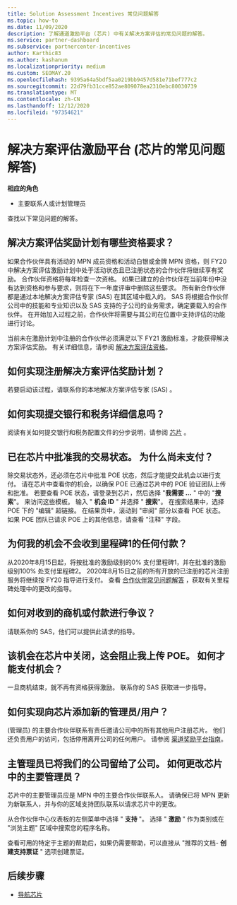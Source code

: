 ```yaml
---
title: Solution Assessment Incentives 常见问题解答
ms.topic: how-to
ms.date: 11/09/2020
description: 了解通道激励平台 (芯片) 中有关解决方案评估的常见问题的解答。
ms.service: partner-dashboard
ms.subservice: partnercenter-incentives
author: Karthic83
ms.author: kashanum
ms.localizationpriority: medium
ms.custom: SEOMAY.20
ms.openlocfilehash: 9395a64a5bdf5aa0219bb9457d581e71bef777c2
ms.sourcegitcommit: 22d79fb31cce852ae809078ea2310ebc80030739
ms.translationtype: MT
ms.contentlocale: zh-CN
ms.lasthandoff: 12/12/2020
ms.locfileid: "97354621"
---
```

# <a name="solution-assessment-incentives-faq-for-the-channel-incentives-platform-chip"></a>解决方案评估激励平台 (芯片的常见问题解答)  

**相应的角色**

- 主要联系人或计划管理员

查找以下常见问题的解答。

## <a name="what-are-the-eligibility-requirements-for-the-solution-assessment-incentive-program"></a>解决方案评估奖励计划有哪些资格要求？

如果合作伙伴具有活动的 MPN 成员资格和活动白银或金牌 MPN 资格，则 FY20 中解决方案评估激励计划中处于活动状态且已注册状态的合作伙伴将继续享有奖励。 合作伙伴资格将每年检查一次资格。  如果已建立的合作伙伴在当前年份中没有达到资格和参与要求，则将在下一年度评审中删除这些要求。  所有新合作伙伴都是通过本地解决方案评估专家 (SAS) 在其区域中载入的。  SAS 将根据合作伙伴公司中的技能和专业知识以及 SAS 支持的子公司的业务需求，确定要载入的合作伙伴。
在开始加入过程之前，合作伙伴将需要与其公司在位置中支持评估的功能进行讨论。 

当前未在激励计划中注册的合作伙伴必须满足以下 FY21 激励标准，才能获得解决方案评估奖励。 有关详细信息，请参阅 [解决方案评估资格](chip-solutions-assessment-eligible.md)。

## <a name="how-do-i-enroll-in-the-solution-assessments-incentive-program"></a>如何实现注册解决方案评估奖励计划？

若要启动该过程，请联系你的本地解决方案评估专家 (SAS) 。

## <a name="how-do-i-submit-my-bank-and-tax-details"></a>如何实现提交银行和税务详细信息吗？

阅读有关如何提交银行和税务配置文件的分步说明，请参阅 [芯片](chip-intro.md) 。

## <a name="my-deal-status-has-been-approved-in-chip-why-hasnt-it-been-paid-yet"></a>已在芯片中批准我的交易状态。 为什么尚未支付？

除交易状态外，还必须在芯片中批准 POE 状态，然后才能提交此机会以进行支付。 请在芯片中查看你的机会，以确保 POE 已通过芯片中的 POE 验证团队上传和批准。 若要查看 POE 状态，请登录到芯片，然后选择 "**我需要 ...** " 中的 "**搜索**"。 来访问这些模板。 输入 " **机会 ID** " 并选择 " **搜索**"。 在搜索结果中，选择 POE 下的 "编辑" 超链接。 在结果页中，滚动到 "审阅" 部分以查看 POE 状态。 如果 POE 团队已请求 POE 上的其他信息，请查看 "注释" 字段。

## <a name="why-did-i-not-receive-any-payment-for-milestone-1-for-my-opportunity"></a>为何我的机会不会收到里程碑1的任何付款？

从2020年8月15日起，将按批准的激励级别的0% 支付里程碑1，并在批准的激励级别100% 处支付里程碑2。 2020年8月15日之前的所有开放的已注册的芯片注册服务将继续按 FY20 指导进行支付。 查看 [合作伙伴常见问题解答](https://assetsprod.microsoft.com/solution-assessment-incentive-program-faq.pdf) ，获取有关里程碑处理中的更改的指导。

## <a name="how-to-i-dispute-an-opportunity-or-payment-i-received"></a>如何对收到的商机或付款进行争议？

请联系你的 SAS，他们可以提供此请求的指导。

## <a name="the-opportunity-is-closed-in-chip-which-is-preventing-me-from-uploading-poe-what-can-i-do-to-get-the-opportunity-paid"></a>该机会在芯片中关闭，这会阻止我上传 POE。 如何才能支付机会？

一旦商机结束，就不再有资格获得激励。 联系你的 SAS 获取进一步指导。

## <a name="how-do-i-add-a-new-adminuser-to-chip"></a>如何实现向芯片添加新的管理员/用户？

 (管理员) 的主要合作伙伴联系有责任邀请公司中的所有其他用户注册芯片。 他们还负责用户的访问，包括停用离开公司的任何用户。 请参阅 [渠道奖励平台指南](chip-intro.md)。

## <a name="the-primary-admin-has-left-our-company-how-do-we-change-my-primary-admin-in-chip"></a>主管理员已将我们的公司留给了公司。 如何更改芯片中的主要管理员？

芯片中的主要管理员应是 MPN 中的主要合作伙伴联系人。 请确保已将 MPN 更新为新联系人，并与你的区域支持团队联系以请求芯片中的更改。

从合作伙伴中心仪表板的左侧菜单中选择 " **支持** "。 选择 " **激励** " 作为类别或在 "浏览主题" 区域中搜索您的程序名称。

查看可用的特定于主题的帮助后，如果仍需要帮助，可以直接从 "推荐的文档- **创建支持票证** " 选项创建票证。

## <a name="next-steps"></a>后续步骤

- [导航芯片](chip-intro.md)
